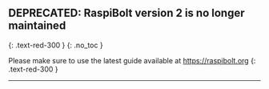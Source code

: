<meta name="robots" content="noindex">
<meta name="googlebot" content="noindex">

## DEPRECATED: RaspiBolt version 2 is no longer maintained
{: 	.text-red-300 }
{: .no_toc }

Please make sure to use the latest guide available at <https://raspibolt.org>
{: 	.text-red-300 }

---
